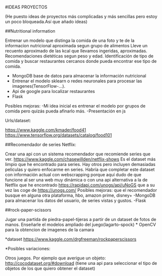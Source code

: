 #IDEAS PROYECTOS

(He puesto ideas de proyectos más complicadas y más sencillas pero estoy un poco bloqueada.Así que añado ideas)

##Nutritional information

Entrenar un modelo que distinga la comida de una foto y te de la informacion nutricional aproximada segun grupo de alimentos
Lleve un recuento aproximado de las kcal que llevamos ingeridas, aproximadas.
Recomendaciones dietéticas segun peso y edad. 
Identificación de tipo de comida y buscar restaurantes cercanos donde pueda encontrar ese tipo de comida.


- MongoDB base de datos para almacenar la información nutricional
- Entrenar el modelo sklearn o redes neuronales para procesar las imagenes(TensorFlow-...). 
- Api de google para localizar restaurantes
- Flask

Posibles mejoras:
-Mi idea inicial es entrenar el modelo por grupos de comida pero quizás pueda afinarlo más.
-Presentación en js

Urls/dataset:

https://www.kaggle.com/kmader/food41 
https://www.tensorflow.org/datasets/catalog/food101

##Recomendador de series Netflix:

Crear una api con un sistema recomendador que recomiende series que ver.
https://www.kaggle.com/chasewillden/netflix-shows Es el dataset más limpio que he encontrado para series. Hay otros pero incluyen demasiadas peliculas y quiero enfocarme en series.
Habría que completar este dataset con información actual con webscrapping porque aquí dudo de que funcione al ser una web muy dinámica o con una api alternativa a la de Netflix que he encontrado https://rapidapi.com/unogs/api/uNoGS que a su vez las coge de https://unogs.com/
Posibles mejoras: que el recomendador busque en alguna otra plataforma, hbo, amazon prime, disney+
-MongoDB para almacenar los datos del usuario, de series vistas y gustos.
-Flask

##rock-paper-scissors

Jugar una partida de piedra-papel-tijeras a partir de un dataset de fotos de manos.
Enseñarle el modelos ampliado del juego(lagarto-spock)
*
OpenCV para la obtencion de imagenes de la camara

*dataset
https://www.kaggle.com/drgfreeman/rockpaperscissors

*Posibles variaciones:

Otros juegos. Por ejemplo que averigue un objeto:
http://cocodataset.org/#download (tiene una api para seleccionar el tipo de objetos de los que quiero obtener el dataset)



